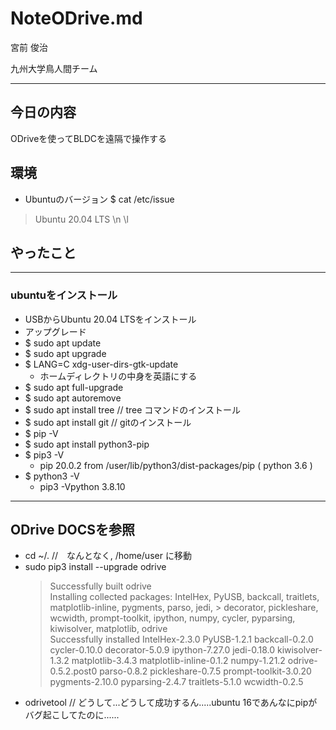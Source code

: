 # NoteODrive.md

宮前 俊治 

九州大学鳥人間チーム

---

## 今日の内容

ODriveを使ってBLDCを遠隔で操作する

## 環境

* Ubuntuのバージョン
$ cat /etc/issue
> Ubuntu 20.04 LTS \n \l









## やったこと

---

### ubuntuをインストール

* USBからUbuntu 20.04 LTSをインストール
* アップグレード
* $ sudo apt update
* $ sudo apt upgrade
* $ LANG=C xdg-user-dirs-gtk-update
	* ホームディレクトリの中身を英語にする
* $ sudo apt full-upgrade
* $ sudo apt autoremove
* $ sudo apt install tree // tree コマンドのインストール
* $ sudo apt install git // gitのインストール 
* $ pip -V
* $ sudo apt install python3-pip
* $ pip3 -V
	* pip 20.0.2 from /user/lib/python3/dist-packages/pip ( python 3.6 )	
* $ python3 -V
	* pip3 -Vpython 3.8.10

---

## ODrive DOCSを参照

* cd ~/. //　なんとなく, /home/user に移動
* sudo pip3 install --upgrade odrive
	> Successfully built odrive  
	> Installing collected packages: IntelHex, PyUSB, backcall, traitlets, matplotlib-inline, pygments, parso, jedi, > decorator, pickleshare, wcwidth, prompt-toolkit, ipython, numpy, cycler, pyparsing, kiwisolver, matplotlib, odrive  
	> Successfully installed IntelHex-2.3.0 PyUSB-1.2.1 backcall-0.2.0 cycler-0.10.0 decorator-5.0.9 ipython-7.27.0 jedi-0.18.0 kiwisolver-1.3.2 matplotlib-3.4.3 matplotlib-inline-0.1.2 numpy-1.21.2 odrive-0.5.2.post0 parso-0.8.2 pickleshare-0.7.5 prompt-toolkit-3.0.20 pygments-2.10.0 pyparsing-2.4.7 traitlets-5.1.0 wcwidth-0.2.5  
* odrivetool // どうして...どうして成功するん.....ubuntu 16であんなにpipがバグ起こしてたのに......
